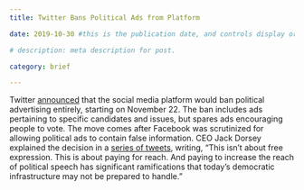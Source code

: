 ```yaml
---
title: Twitter Bans Political Ads from Platform

date: 2019-10-30 #this is the publication date, and controls display order.

# description: meta description for post.

category: brief

---
```


Twitter [announced][l1] that the social media platform would ban political advertising entirely, starting on November 22. The ban includes ads pertaining to specific candidates and issues, but spares ads encouraging people to vote. The move comes after Facebook was scrutinized for allowing political ads to contain false information. CEO Jack Dorsey explained the decision in a [series of tweets][l2], writing, “This isn’t about free expression. This is about paying for reach. And paying to increase the reach of political speech has significant ramifications that today’s democratic infrastructure may not be prepared to handle.” 

[l1]: https://www.buzzfeednews.com/article/alexkantrowitz/twitter-political-ads
[l2]: https://twitter.com/jack/status/1189634360472829952
